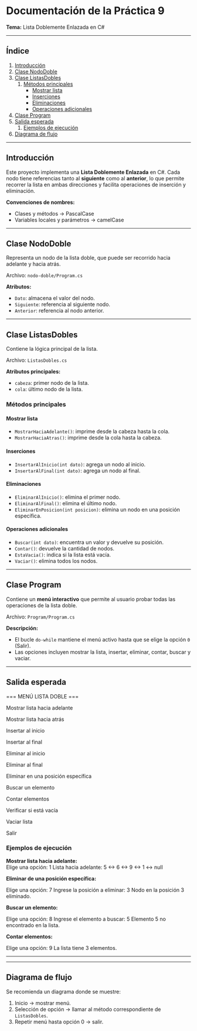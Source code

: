 # Documentación de la Práctica 9  
**Tema:** Lista Doblemente Enlazada en C#  

---

## Índice
1. [Introducción](#introducción)  
2. [Clase NodoDoble](#clase-nododoble)  
3. [Clase ListasDobles](#clase-listasdobles)  
   1. [Métodos principales](#métodos-principales)  
      - [Mostrar lista](#mostrar-lista)  
      - [Inserciones](#inserciones)  
      - [Eliminaciones](#eliminaciones)  
      - [Operaciones adicionales](#operaciones-adicionales)  
4. [Clase Program](#clase-program)  
5. [Salida esperada](#salida-esperada)  
   1. [Ejemplos de ejecución](#ejemplos-de-ejecución)  
6. [Diagrama de flujo](#diagrama-de-flujo)  

---

## Introducción
Este proyecto implementa una **Lista Doblemente Enlazada** en C#. Cada nodo tiene referencias tanto al **siguiente** como al **anterior**, lo que permite recorrer la lista en ambas direcciones y facilita operaciones de inserción y eliminación.  

**Convenciones de nombres:**  
- Clases y métodos → PascalCase  
- Variables locales y parámetros → camelCase  

---

## Clase NodoDoble
Representa un nodo de la lista doble, que puede ser recorrido hacia adelante y hacia atrás.  

Archivo: `nodo-doble/Program.cs`  

**Atributos:**  
- `Dato`: almacena el valor del nodo.  
- `Siguiente`: referencia al siguiente nodo.  
- `Anterior`: referencia al nodo anterior.  

---

## Clase ListasDobles
Contiene la lógica principal de la lista.  

Archivo: `ListasDobles.cs`  

**Atributos principales:**  
- `cabeza`: primer nodo de la lista.  
- `cola`: último nodo de la lista.  

### Métodos principales

#### Mostrar lista
- `MostrarHaciaAdelante()`: imprime desde la cabeza hasta la cola.  
- `MostrarHaciaAtras()`: imprime desde la cola hasta la cabeza.  

#### Inserciones
- `InsertarAlInicio(int dato)`: agrega un nodo al inicio.  
- `InsertarAlFinal(int dato)`: agrega un nodo al final.  

#### Eliminaciones
- `EliminarAlInicio()`: elimina el primer nodo.  
- `EliminarAlFinal()`: elimina el último nodo.  
- `EliminarEnPosicion(int posicion)`: elimina un nodo en una posición específica.  

#### Operaciones adicionales
- `Buscar(int dato)`: encuentra un valor y devuelve su posición.  
- `Contar()`: devuelve la cantidad de nodos.  
- `EstaVacia()`: indica si la lista está vacía.  
- `Vaciar()`: elimina todos los nodos.  

---

## Clase Program
Contiene un **menú interactivo** que permite al usuario probar todas las operaciones de la lista doble.  

Archivo: `Program/Program.cs`  

**Descripción:**  
- El bucle `do-while` mantiene el menú activo hasta que se elige la opción `0` (Salir).  
- Las opciones incluyen mostrar la lista, insertar, eliminar, contar, buscar y vaciar.  

---

## Salida esperada
=== MENÚ LISTA DOBLE ===

Mostrar lista hacia adelante

Mostrar lista hacia atrás

Insertar al inicio

Insertar al final

Eliminar al inicio

Eliminar al final

Eliminar en una posición específica

Buscar un elemento

Contar elementos

Verificar si está vacía

Vaciar lista

Salir

### Ejemplos de ejecución
**Mostrar lista hacia adelante:**  
Elige una opción: 1
Lista hacia adelante: 5 <-> 6 <-> 9 <-> 1 <-> null


**Eliminar de una posición específica:**  


Elige una opción: 7
Ingrese la posición a eliminar: 3
Nodo en la posición 3 eliminado.


**Buscar un elemento:**  


Elige una opción: 8
Ingrese el elemento a buscar: 5
Elemento 5 no encontrado en la lista.


**Contar elementos:**  


Elige una opción: 9
La lista tiene 3 elementos.


---


---

## Diagrama de flujo
Se recomienda un diagrama donde se muestre:  
1. Inicio → mostrar menú.  
2. Selección de opción → llamar al método correspondiente de `ListasDobles`.  
3. Repetir menú hasta opción 0 → salir.  
